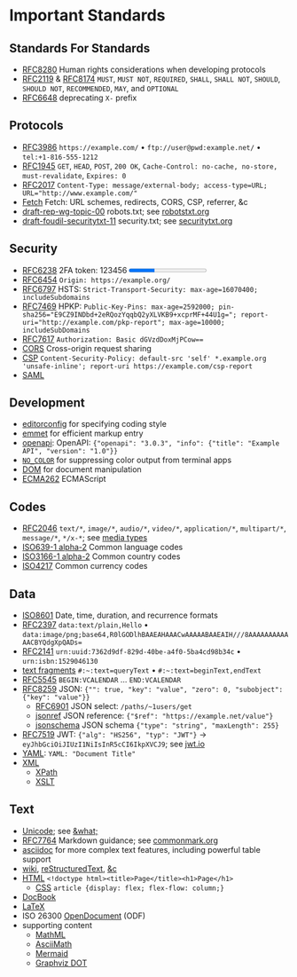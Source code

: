 Important Standards
===================

Standards For Standards
-----------------------

- [RFC8280][] Human rights considerations when developing protocols
- [RFC2119][] & [RFC8174][] `MUST`, `MUST NOT`, `REQUIRED`, `SHALL`, `SHALL NOT`, `SHOULD`, `SHOULD NOT`, `RECOMMENDED`,  `MAY`, and `OPTIONAL`
- [RFC6648][] deprecating `X-` prefix

Protocols
---------

- [RFC3986][] `https://example.com/` • `ftp://user@pwd:example.net/` • `tel:+1-816-555-1212`
- [RFC1945][] `GET`, `HEAD`, `POST`, `200 OK`, `Cache-Control: no-cache, no-store, must-revalidate`, `Expires: 0`
- [RFC2017][] `Content-Type: message/external-body; access-type=URL; URL="http://www.example.com/"`
- [Fetch][] Fetch: URL schemes, redirects, CORS, CSP, referrer, &c
- [draft-rep-wg-topic-00][] robots.txt; see [robotstxt.org][]
- [draft-foudil-securitytxt-11][] security.txt; see [securitytxt.org][]

Security
--------

- [RFC6238][] 2FA token: 123456 <progress max="6" value="2" />
- [RFC6454][] `Origin: https://example.org/`
- [RFC6797][] HSTS: `Strict-Transport-Security: max-age=16070400; includeSubdomains`
- [RFC7469][] HPKP: `Public-Key-Pins: max-age=2592000; pin-sha256="E9CZ9INDbd+2eRQozYqqbQ2yXLVKB9+xcprMF+44U1g="; report-uri="http://example.com/pkp-report"; max-age=10000; includeSubDomains`
- [RFC7617][] `Authorization: Basic dGVzdDoxMjPCow==`
- [CORS][] Cross-origin request sharing
- [CSP][] `Content-Security-Policy: default-src 'self' *.example.org 'unsafe-inline'; report-uri https://example.com/csp-report`
- [SAML][]

Development
------------

- [editorconfig][] for specifying coding style
- [emmet][] for efficient markup entry
- [openapi][]: OpenAPI: `{"openapi": "3.0.3", "info": {"title": "Example API", "version": "1.0"}}`
- [`NO_COLOR`][] for suppressing color output from terminal apps
- [DOM][] for document manipulation
- [ECMA262][] ECMAScript

Codes
-----

- [RFC2046][] `text/*`, `image/*`, `audio/*`, `video/*`, `application/*`, `multipart/*`, `message/*`, `*/x-*`; see [media types][]
- [ISO639-1 alpha-2][] Common language codes
- [ISO3166-1 alpha-2][] Common country codes
- [ISO4217][] Common currency codes

Data
----

- [ISO8601][] Date, time, duration, and recurrence formats
- [RFC2397][] `data:text/plain,Hello` • `data:image/png;base64,R0lGODlhBAAEAHAAACwAAAAABAAEAIH///8AAAAAAAAAAAACBYQdgXpQADs=`
- [RFC2141][] `urn:uuid:7362d9df-829d-40be-a4f0-5ba4cd98b34c` • `urn:isbn:1529046130`
- [text fragments][] `#:~:text=queryText` • `#:~:text=beginText,endText`
- [RFC5545][] `BEGIN:VCALENDAR` … `END:VCALENDAR`
- [RFC8259][] JSON: `{"": true, "key": "value", "zero": 0, "subobject": {"key": "value"}}`
    - [RFC6901][] JSON select: `/paths/~1users/get`
    - [jsonref][] JSON reference: `{"$ref": "https://example.net/value"}`
    - [jsonschema][] JSON schema `{"type": "string", "maxLength": 255}`
- [RFC7519][] JWT: `{"alg": "HS256", "typ": "JWT"}` → `eyJhbGciOiJIUzI1NiIsInR5cCI6IkpXVCJ9`; see [jwt.io][]
- [YAML][]: `YAML: "Document Title"`
- [XML][]
    - [XPath][]
    - [XSLT][]

Text
----

- [Unicode][]; see [&amp;what;][]
- [RFC7764][] Markdown guidance; see [commonmark.org][]
- [asciidoc][] for more complex text features, including powerful table support
- [wiki][], [reStructuredText][], [&c][lightmarkup]
- [HTML][] `<!doctype html><title>Page</title><h1>Page</h1>`
    - [CSS][] `article {display: flex; flex-flow: column;}`
- [DocBook][]
- [LaTeX][]
- ISO 26300 [OpenDocument][] (ODF)
- supporting content
    - [MathML][]
    - [AsciiMath][]
    - [Mermaid][]
    - [Graphviz DOT][]

[Unicode]: https://home.unicode.org/
[ISO639-1 alpha-2]: https://en.wikipedia.org/wiki/List_of_ISO_639-1_codes#Table_of_all_possible_two_letter_codes "ISO639-1 alpha-2 Two-letter language codes"
[ISO3166-1 alpha-2]: https://en.wikipedia.org/wiki/ISO_3166-1_alpha-2#Decoding_table "ISO3166-1 alpha-2 Two-letter country codes"
[ISO4217]: https://en.wikipedia.org/wiki/ISO_4217#Active_codes
[ISO8601]: https://en.wikipedia.org/wiki/ISO_8601 "Date, time, duration, and recurrence formats"
[RFC1945]: https://tools.ietf.org/html/rfc1945 "Hypertext Transfer Protocol -- HTTP/1.0"
[RFC2017]: https://tools.ietf.org/html/rfc2017 "Definition of the URL MIME External-Body Access-Type"
[RFC2046]: https://tools.ietf.org/html/rfc2046 "Multipurpose Internet Mail Extensions (MIME) Part Two: Media Types"
[RFC2119]: https://tools.ietf.org/html/rfc2119 "Key words for use in RFCs to Indicate Requirement Levels"
[RFC2141]: https://tools.ietf.org/html/rfc2141 "URN Syntax"
[RFC2397]: https://tools.ietf.org/html/rfc2397 "The 'data' URL scheme"
[RFC3986]: https://tools.ietf.org/html/rfc3986 "Uniform Resource Identifier (URI): Generic Syntax"
[RFC5545]: https://tools.ietf.org/html/rfc5545 "Internet Calendaring and Scheduling Core Object Specification (iCalendar)"
[RFC6238]: https://tools.ietf.org/html/rfc6238 "TOTP: Time-Based One-Time Password Algorithm"
[RFC6454]: https://tools.ietf.org/html/rfc6454 "The Web Origin Concept"
[RFC6648]: https://tools.ietf.org/html/rfc6648 "Deprecating the 'X-' Prefix and Similar Constructs in Application Protocols"
[RFC6797]: https://tools.ietf.org/html/rfc6797 "HTTP Strict Transport Security (HSTS)"
[RFC6901]: https://tools.ietf.org/html/rfc6901 "JavaScript Object Notation (JSON) Pointer"
[RFC7469]: https://tools.ietf.org/html/rfc7469 "Public Key Pinning Extension for HTTP"
[RFC7519]: https://tools.ietf.org/html/rfc7519 "JSON Web Token (JWT)"
[RFC7617]: https://tools.ietf.org/html/rfc7617 "The 'Basic' HTTP Authentication Scheme"
[RFC7764]: https://tools.ietf.org/html/rfc7764 "Guidance on Markdown: Design Philosophies, Stability Strategies, and Select Registrations"
[RFC8174]: https://tools.ietf.org/html/rfc8174 "Ambiguity of Uppercase vs Lowercase in RFC 2119 Key Words"
[RFC8259]: https://tools.ietf.org/html/rfc8259 "The JavaScript Object Notation (JSON) Data Interchange Format"
[RFC8280]: https://tools.ietf.org/html/rfc8280 "Research into Human Rights Protocol Considerations"
[text fragments]: https://wicg.github.io/scroll-to-text-fragment/ "URL Fragment Text Directives"
[draft-rep-wg-topic-00]: https://tools.ietf.org/html/draft-rep-wg-topic-00 "Robots Exclusion Protocol"
[draft-foudil-securitytxt-11]: https://tools.ietf.org/html/draft-foudil-securitytxt-11 "A File Format to Aid in Security Vulnerability Disclosure"
[editorconfig]: https://editorconfig.org/
[`NO_COLOR`]: https://no-color.org/ "An informal standard to suppress color output."
[Fetch]: https://fetch.spec.whatwg.org/ "WHATWG Fetch Living Standard"
[CORS]: https://w3c.github.io/webappsec-cors-for-developers/ "CORS for Developers"
[CSP]: https://www.w3.org/TR/CSP3/ "Content Security Policy Level 3"
[HTML]: https://html.spec.whatwg.org/ "WHATWG HTML Living Standard"
[CSS]: https://www.w3.org/Style/CSS/Overview.en.html "Cascading Style Sheets"
[DOM]: https://dom.spec.whatwg.org/ "WHATWG DOM Living Standard"
[ECMA262]: https://tc39.es/ecma262/ "ECMAScript Language Specification"
[media types]: https://www.iana.org/assignments/media-types/media-types.xhtml "IANA-registered media types list"
[YAML]: https://yaml.org/ "YAML Ain't Markup Language"
[jsonref]: http://jsonref.org/ "JSON Reference"
[jsonschema]: https://json-schema.org/ "JSON Schema"
[jwt.io]: https://jwt.io/ "JSON Web Tokens"
[emmet]: https://docs.emmet.io/ "Emmet — the essential toolkit for web-developers"
[openapi]: https://www.openapis.org/ "OpenAPI"
[asciidoc]: https://asciidoc.org/ "AsciiDoc is a plain text markup language for writing technical content."
[commonmark.org]: https://commonmark.org/
[robotstxt.org]: https://www.robotstxt.org/ "The Web Robots Pages"
[securitytxt.org]: https://securitytxt.org/ "A proposed standard which allows websites to define security policies"
[&amp;what;]: http://www.amp-what.com/ "Unicode character search"
[XML]: https://www.w3.org/XML/ "W3C Extensible Markup Language (XML)"
[XPath]: https://www.w3.org/TR/xpath-31/ "W3C XML Path Language (XPath) 3.1 "
[XSLT]: https://www.w3.org/Style/XSL/ "W3C The Extensible Stylesheet Language Family (XSL)"
[SAML]: http://xml.coverpages.org/saml.html "Security Assertion Markup Language (SAML)"
[DocBook]: https://docbook.org/ "DocBook 5: The Definitive Guide"
[LaTeX]: https://www.latex-project.org/ "The LaTeX Project"
[OpenDocument]: https://groups.oasis-open.org/communities/tc-community-home2?CommunityKey=4bf06d41-79ad-4c58-9e8e-018dc7d05da8 "OASIS Open Document Format for Office Applications (OpenDocument) TC"
[MathML]: https://www.w3.org/Math/ "W3C Math Home"
[AsciiMath]: http://asciimath.org/ "AsciiMath is an easy-to-write markup language for mathematics."
[Mermaid]: http://mermaid.js.org "Mermaid Diagramming and charting tool"
[Graphviz DOT]: https://graphviz.org/doc/info/lang.html "Abstract grammar for defining Graphviz nodes, edges, graphs, subgraphs, and clusters."
[wiki]: https://en.wikipedia.org/wiki/Help:Cheatsheet "WikiMedia Help:Cheatsheet"
[reStructuredText]: https://www.docutils.org/rst.html "reStructuredText Markup Syntax and Parser Component of Docutils"
[lightmarkup]: https://en.wikipedia.org/wiki/Lightweight_markup_language "Lightweight markup language"

